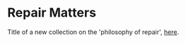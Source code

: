 # Repair Matters

Title of a new collection on the 'philosophy of repair', [here](https://www.academia.edu/39790323/Repair_Matters?email_work_card=minimal-title).   
